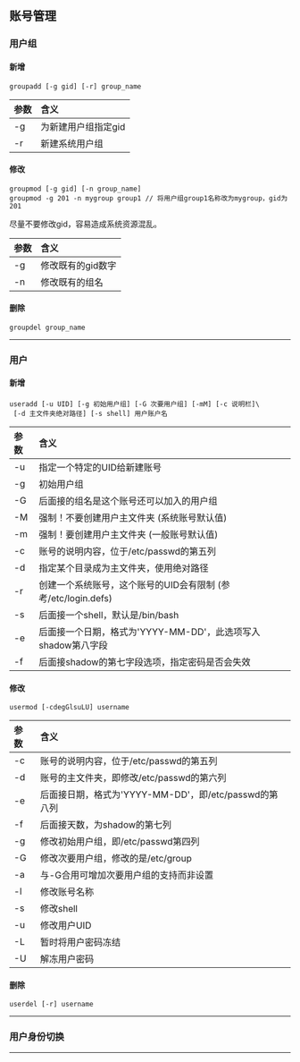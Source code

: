 ## 账号管理

### 用户组
#### 新增
```
groupadd [-g gid] [-r] group_name
```

参数|含义
:--|:--
-g|为新建用户组指定gid
-r|新建系统用户组

#### 修改
```
groupmod [-g gid] [-n group_name]
groupmod -g 201 -n mygroup group1 // 将用户组group1名称改为mygroup，gid为201
```
尽量不要修改gid，容易造成系统资源混乱。

参数|含义
:--|:--
-g|修改既有的gid数字
-n|修改既有的组名


#### 删除
```
groupdel group_name
```
***

### 用户
#### 新增
```
useradd [-u UID] [-g 初始用户组] [-G 次要用户组] [-mM] [-c 说明栏]\
 [-d 主文件夹绝对路径] [-s shell] 用户账户名
```

参数|含义
:--|:--
-u|指定一个特定的UID给新建账号
-g|初始用户组
-G|后面接的组名是这个账号还可以加入的用户组
-M|强制！不要创建用户主文件夹 (系统账号默认值)
-m|强制！要创建用户主文件夹 (一般账号默认值)
-c|账号的说明内容，位于/etc/passwd的第五列
-d|指定某个目录成为主文件夹，使用绝对路径
-r|创建一个系统账号，这个账号的UID会有限制 (参考/etc/login.defs)
-s|后面接一个shell，默认是/bin/bash
-e|后面接一个日期，格式为'YYYY-MM-DD'，此选项写入shadow第八字段
-f|后面接shadow的第七字段选项，指定密码是否会失效

#### 修改
```
usermod [-cdegGlsuLU] username
```

参数|含义
:--|:--
-c|账号的说明内容，位于/etc/passwd的第五列
-d|账号的主文件夹，即修改/etc/passwd的第六列
-e|后面接日期，格式为'YYYY-MM-DD'，即/etc/passwd的第八列
-f|后面接天数，为shadow的第七列
-g|修改初始用户组，即/etc/passwd第四列
-G|修改次要用户组，修改的是/etc/group
-a|与-G合用可增加次要用户组的支持而非设置
-l|修改账号名称
-s|修改shell
-u|修改用户UID
-L|暂时将用户密码冻结
-U|解冻用户密码

#### 删除
```
userdel [-r] username
```

***

### 用户身份切换


***
